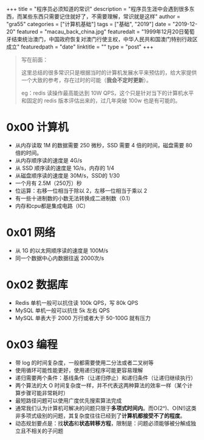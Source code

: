 +++
title = "程序员必须知道的常识"
description = "程序员生涯中会遇到很多东西，而某些东西只需要记住就好了，不需要理解，常识就是这样"
author = "gra55"
categories = ["计算机基础"]
tags = ["基础", "2019"]
date = "2019-12-20"
featured = "macau_back_china.jpg"
featuredalt = "1999年12月20日葡萄牙结束统治澳门，中国政府恢复对澳门行使主权，中华人民共和国澳门特别行政区成立"
featuredpath = "date"
linktitle = ""
type = "post"
+++

> 写在前面：
> 
> 这里总结的很多常识只是根据当时的计算机发展水平来预估的，给大家提供一个大致的参考，存在过时的可能（**我会不定时更新**）。
> 
> eg：redis 读操作最高能达到 10W QPS，这个只是针对当下的计算机水平和固定的 redis 版本评估出来的，过几年突破 100w 也是有可能的。

# 0x00 计算机

+ 从内存读取 1M 的数据需要 250 微秒，SSD 需要 4 倍的时间，磁盘需要 80 倍的时间。
+ 从内存顺序读的速度是 4G/s
+ 从 SSD 顺序读的速度是 1G/s，内存的 1/4
+ 从磁盘顺序读的速度是 30M/s，SSD的 1/30
+ 一个月有 2.5M（250万）秒
+ 位运算：右移一位相当于除以 2，左移一位相当于乘以 2
+ 有一些十进制数的小数无法转换成二进制数（0.1）
+ 内存和cpu都是集成电路（IC）

# 0x01 网络

+ 从 1G 的以太网顺序读的速度是 100M/s
+ 同一个数据中心内数据往返 2000次/s

# 0x02 数据库

+ Redis 单机一般可以抗住读 100k QPS，写 80k QPS
+ MySQL 单机一般可以抗住 5k 左右 QPS
+ MySQL 单表大于 2000 万行或者大于 50-100G 就有压力

# 0x03 编程

+ 带 log 的时间复杂度，一般都需要使用二分法或者二叉树等
+ 使用循环可能性能更好，使用递归程序可能更容易理解
+ 递归需要两个条件：基线条件（让递归停止）和递归条件（让递归继续执行）
+ 两个算法的大 O 时间复杂度一样，并不代表这两种算法的效率一样（某个计算步骤可能非常耗时）
+ 最短路径问题可以使用广度优先搜索算法完成
+ 通常我们认为计算机可解决的问题只限于**多项式时间内**。而O(2ⁿ)、O(N!)这类非多项式级别的问题，其复杂度往往已经到了**计算机都接受不了的程度**。
+ 动态规划要点是：找**状态**和**状态转移方程**，限制是：问题必须能够被分解成独立且不相关的子问题
